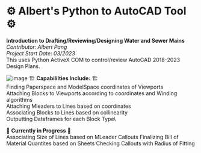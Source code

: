 # ⚙️ Albert's Python to AutoCAD Tool ⚙️
**Introduction to Drafting/Reviewing/Designing Water and Sewer Mains**\
_Contributor: Albert Pang_\
_Project Start Date: 03/2023_\
This uses Python ActiveX COM to control/review AutoCAD 2018-2023 Design Plans.

![image](https://user-images.githubusercontent.com/97989034/227644430-44cc053e-2a35-40b3-a768-93f39f918bed.png)
🏗️ **Capabililties Include:** 🏗️ \
  Finding Paperspace and ModelSpace coordinates of Viewports\
  Attaching Blocks to Viewports according to coordinates and Winding algorithms\
  Attaching Mleaders to Lines based on coordinates\
  Associating Blocks to Lines based on collinearity\
  Outputting Dataframes for each Block Type\
  
🚧 **Currently in Progress** 🚧 \
 Associating Size of Lines based on MLeader Callouts
 Finalizing Bill of Material Quantites based on Sheets
 Checking Callouts with Radius of Fitting
 
